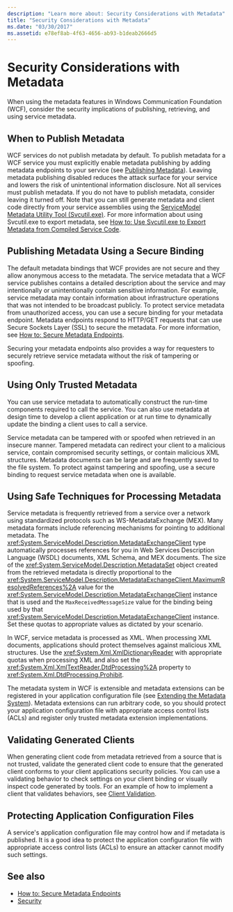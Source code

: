 ```yaml
---
description: "Learn more about: Security Considerations with Metadata"
title: "Security Considerations with Metadata"
ms.date: "03/30/2017"
ms.assetid: e78ef8ab-4f63-4656-ab93-b1deab2666d5
---
```

# Security Considerations with Metadata

When using the metadata features in Windows Communication Foundation (WCF), consider the security implications of publishing, retrieving, and using service metadata.  
  
## When to Publish Metadata  

 WCF services do not publish metadata by default. To publish metadata for a WCF service you must explicitly enable metadata publishing by adding metadata endpoints to your service (see [Publishing Metadata](publishing-metadata.md)). Leaving metadata publishing disabled reduces the attack surface for your service and lowers the risk of unintentional information disclosure. Not all services must publish metadata. If you do not have to publish metadata, consider leaving it turned off. Note that you can still generate metadata and client code directly from your service assemblies using the [ServiceModel Metadata Utility Tool (Svcutil.exe)](../servicemodel-metadata-utility-tool-svcutil-exe.md). For more information about using Svcutil.exe to export metadata, see [How to: Use Svcutil.exe to Export Metadata from Compiled Service Code](how-to-use-svcutil-exe-to-export-metadata-from-compiled-service-code.md).  
  
## Publishing Metadata Using a Secure Binding  

 The default metadata bindings that WCF provides are not secure and they allow anonymous access to the metadata. The service metadata that a WCF service publishes contains a detailed description about the service and may intentionally or unintentionally contain sensitive information. For example, service metadata may contain information about infrastructure operations that was not intended to be broadcast publicly. To protect service metadata from unauthorized access, you can use a secure binding for your metadata endpoint. Metadata endpoints respond to HTTP/GET requests that can use Secure Sockets Layer (SSL) to secure the metadata. For more information, see [How to: Secure Metadata Endpoints](how-to-secure-metadata-endpoints.md).  
  
 Securing your metadata endpoints also provides a way for requesters to securely retrieve service metadata without the risk of tampering or spoofing.  
  
## Using Only Trusted Metadata  

 You can use service metadata to automatically construct the run-time components required to call the service. You can also use metadata at design time to develop a client application or at run time to dynamically update the binding a client uses to call a service.  
  
 Service metadata can be tampered with or spoofed when retrieved in an insecure manner. Tampered metadata can redirect your client to a malicious service, contain compromised security settings, or contain malicious XML structures. Metadata documents can be large and are frequently saved to the file system. To protect against tampering and spoofing, use a secure binding to request service metadata when one is available.  
  
## Using Safe Techniques for Processing Metadata  

 Service metadata is frequently retrieved from a service over a network using standardized protocols such as WS-MetadataExchange (MEX). Many metadata formats include referencing mechanisms for pointing to additional metadata. The <xref:System.ServiceModel.Description.MetadataExchangeClient> type automatically processes references for you in Web Services Description Language (WSDL) documents, XML Schema, and MEX documents. The size of the <xref:System.ServiceModel.Description.MetadataSet> object created from the retrieved metadata is directly proportional to the <xref:System.ServiceModel.Description.MetadataExchangeClient.MaximumResolvedReferences%2A> value for the <xref:System.ServiceModel.Description.MetadataExchangeClient> instance that is used and the `MaxReceivedMessageSize` value for the binding being used by that <xref:System.ServiceModel.Description.MetadataExchangeClient> instance. Set these quotas to appropriate values as dictated by your scenario.  
  
 In WCF, service metadata is processed as XML. When processing XML documents, applications should protect themselves against malicious XML structures. Use the <xref:System.Xml.XmlDictionaryReader> with appropriate quotas when processing XML and also set the <xref:System.Xml.XmlTextReader.DtdProcessing%2A> property to <xref:System.Xml.DtdProcessing.Prohibit>.  
  
 The metadata system in WCF is extensible and metadata extensions can be registered in your application configuration file (see [Extending the Metadata System](../extending/extending-the-metadata-system.md)). Metadata extensions can run arbitrary code, so you should protect your application configuration file with appropriate access control lists (ACLs) and register only trusted metadata extension implementations.  
  
## Validating Generated Clients  

 When generating client code from metadata retrieved from a source that is not trusted, validate the generated client code to ensure that the generated client conforms to your client applications security policies. You can use a validating behavior to check settings on your client binding or visually inspect code generated by tools. For an example of how to implement a client that validates behaviors, see [Client Validation](../samples/client-validation.md).  
  
## Protecting Application Configuration Files  

 A service's application configuration file may control how and if metadata is published. It is a good idea to protect the application configuration file with appropriate access control lists (ACLs) to ensure an attacker cannot modify such settings.  
  
## See also

- [How to: Secure Metadata Endpoints](how-to-secure-metadata-endpoints.md)
- [Security](security.md)
